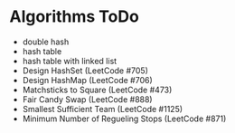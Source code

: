 # Algorithms ToDo

+ double hash
+ hash table
+ hash table with linked list
+ Design HashSet  (LeetCode #705)
+ Design HashMap (LeetCode #706)
+ Matchsticks to Square (LeetCode #473)
+ Fair Candy Swap (LeetCode #888)
+ Smallest Sufficient Team (LeetCode #1125)
+ Minimum Number of Regueling Stops (LeetCode #871)